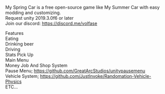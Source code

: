 My Spring Car is a free open-source game like My Summer Car with easy modding and customizing.  
Request unity 2019.3.0f6 or later   
Join our discord: https://discord.me/volfase  

Features  
Eating  
Drinking beer  
Driving  
Stats
Pick Up  
Main Menu    
Money Job And Shop System  
Pause Menu; https://github.com/GreatArcStudios/unitypausemenu  
Vehicle System; https://github.com/JustInvoke/Randomation-Vehicle-Physics  
ETC...  
